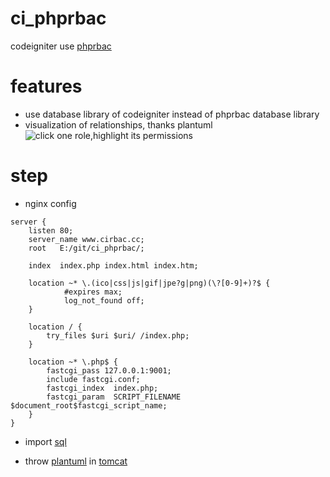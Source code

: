 # ci_phprbac

codeigniter use [phprbac](https://github.com/OWASP/rbac) 

# features

- use database library of codeigniter instead of phprbac database library
- visualization of relationships, thanks plantuml
![click one role,highlight its permissions](http://ww3.sinaimg.cn/large/62dabf66gw1famorhph2dj217h0jtdkp.jpg)

# step

- nginx config

```nginx
server {
    listen 80;
    server_name www.cirbac.cc;
    root   E:/git/ci_phprbac/;
    
    index  index.php index.html index.htm;

    location ~* \.(ico|css|js|gif|jpe?g|png)(\?[0-9]+)?$ {
            #expires max;
            log_not_found off;
    }

    location / {
        try_files $uri $uri/ /index.php; 
    } 
    
    location ~* \.php$ { 
        fastcgi_pass 127.0.0.1:9001; 
        include fastcgi.conf; 
        fastcgi_index  index.php;
        fastcgi_param  SCRIPT_FILENAME $document_root$fastcgi_script_name;
    }
}
```


- import [sql](extra/phprbac.sql)

- throw [plantuml](extra/plantuml.war) in [tomcat](http://tomcat.apache.org/download-70.cgi)
